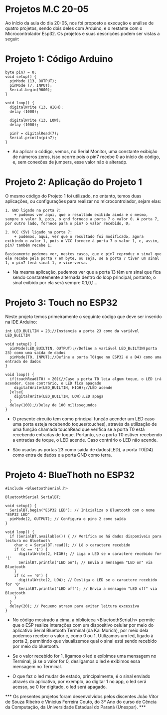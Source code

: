 # Projetos M.C 20-05 

Ao início da aula do dia 20-05, nos foi proposto a execução e análise de quatro projetos, sendo dois deles com Arduíno, e o restante com o Microcontrolador Esp32. Os projetos e suas descrições podem ser vistas a seguir:

# Projeto 1: Código Arduino

    byte pin7 = 0;
    void setup() {
      pinMode (13, OUTPUT);
      pinMode (7, INPUT);
      Serial.begin(9600);
    }
    
    void loop() {
      digitalWrite (13, HIGH);
      delay (1000);
    
      digitalWrite (13, LOW);
      delay (1000);
    
      pin7 = digitalRead(7);
      Serial.println(pin7);
    }

+ Ao aplicar o código, vemos, no Serial Monitor, uma constante exibição de números zeros, isso ocorre pois o pin7 recebe 0 ao início do código, e, sem conexões de jumpers, esse valor não é alteradp.

# Projeto 2: Aplicação do Projeto 1

O mesmo código do Projeto 1 foi utilizado, no entanto, temos duas aplicações, ou configurações para realizar no microcontrolador, sejam elas:

    1. GND ligado na porta 7:
        + pudemos ver aqui, que o resultado exibido ainda é o mesmo, sempre o valor 0, pois, o gnd fornece a porta 7 o valor 0. A porta 7, por outro lado, fornece para o pin7 o valor recebido, 0;

    2. VCC (5V) ligado na porta 7:
        + pudemos, aqui, ver que o resultado foi modificado, agora exibindo o valor 1, pois o VCC fornece à porta 7 o valor 1, e, assim, pin7 também recebe 1;

    Basicamente podemos ver, nestes casos, que o pin7 reproduz o sinal que ele recebe pela porta 7 em byte, ou seja, se a porta 7 tiver um sinal 1, o pin7 terá sinal 1, e vice-versa.
    
+ Na mesma aplicação, pudemos ver que a porta 13 têm um sinal que fica sendo constantemente alternada dentro do loop principal, portanto, o sinal exibido por ela será sempre 0,1,0,1...

# Projeto 3: Touch no ESP32 

Neste projeto temos primeiramente o seguinte código que deve ser inserido na IDE Arduino:

    int LED_BUILTIN = 23;//Instancia a porta 23 como da variável LED_BuILTIN
    
    void setup() {
      pinMode(LED_BUILTIN, OUTPUT);//Define a variável LED_BuILTIN(porta 23) como uma saída de dados
      pinMode(T0, INPUT);//Define a porta T0(que no ESP32 é a D4) como uma entrada de dados
    }
    
    void loop() {
      if(touchRead(T0) < 20){//Caso a porta T0 leia algum toque, o LED irá acender. Caso contrário, o LED fica apagado
        digitalWrite(LED_BUILTIN, HIGH);//LED acende
      }else{
        digitalWrite(LED_BUILTIN, LOW);LED apaga
      }
      delay(100);//Delay de 100 milissegundos
    }

+ O presente circuito tem como principal função acender um LED caso uma porta esteja recebendo toques(touches), através da utilização de uma função chamada touchRead que verifica se a porta T0 está recebendo entradas de toque. Portanto, se a porta T0 estiver recebendo a entradas de toque, o LED acende. Caso contrário o LED não acende.

+ São usadas as portas 23 como saída de dados(LED), a porta T0(D4) como entra de dados e a porta GND como terra.


# Projeto 4: BlueThoth no ESP32

    #include <BluetoothSerial.h>
    
    BluetoothSerial SerialBT;
    
    void setup() {
      SerialBT.begin("ESP32 LED"); // Inicializa o Bluetooth com o nome "ESP32 LED"
      pinMode(2, OUTPUT); // Configura o pino 2 como saída
    }
    
    void loop() {
      if (SerialBT.available()) { // Verifica se há dados disponíveis para leitura no Bluetooth
        char c = SerialBT.read(); // Lê o caractere recebido
        if (c == '1') {
          digitalWrite(2, HIGH); // Liga o LED se o caractere recebido for '1'
          SerialBT.println("LED on"); // Envia a mensagem "LED on" via Bluetooth
        }
        if (c == '0') {
          digitalWrite(2, LOW); // Desliga o LED se o caractere recebido for '0'
          SerialBT.println("LED off"); // Envia a mensagem "LED off" via Bluetooth
        }
      }
      delay(20); // Pequeno atraso para evitar leitura excessiva
    }

+ No código mostrado a cima, a biblioteca <BluetoothSerial.h> permite que o ESP realize interações com um dispositivo celular por meio do aplicativo Serial Bluetooth Terminal (da Kai Morich), por meio dela podemos receber o valor c, como 0 ou 1. Utilizamos um led, ligado à porta 2, permitindo que visualizemos qual o sinal está sendo recebido por meio do bluetooth.

+ Se o valor recebido for 1, ligamos o led e exibimos uma mensagem no Terminal, já se o valor for 0, desligamos o led e exibimos essa mensagem no Terminal.

+ O que faz o led mudar de estado, principalmente, é o sinal enviado através do aplicativo, por exemplo, ao digitar 1 no app, o led será acesso, se 0 for digitado, o led será apagado.

*** Os presentes projetos foram desenvolvidos pelos discentes João Vitor de Souza Ribeiro e Vinicius Ferreira Couto, do 3º Ano do curso de Cência da Computação, da Universidade Estadual do Paraná (Unespar). ***

